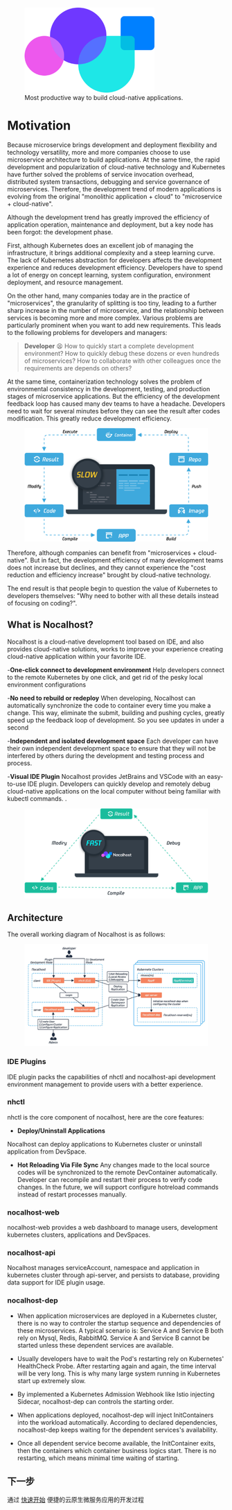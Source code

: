 <figure>
  <img src="../../assets/images/logo.png" width="300" />
  <figcaption>Most productive way to build cloud-native applications.</figcaption>
</figure>

# Motivation

Because microservice brings development and deployment flexibility and technology versatility, more and more companies choose to use microservice architecture to build applications. At the same time, the rapid development and popularization of cloud-native technology and Kubernetes have further solved the problems of service invocation overhead, distributed system transactions, debugging and service governance of microservices. Therefore, the development trend of modern applications is evolving from the original "monolithic application + cloud" to "microservice + cloud-native".

Although the development trend has greatly improved the efficiency of application operation, maintenance and deployment, but a key node has been forgot: the development phase.

First, although Kubernetes does an excellent job of managing the infrastructure, it brings additional complexity and a steep learning curve. The lack of Kubernetes abstraction for developers affects the development experience and reduces development efficiency. Developers have to spend a lot of energy on concept learning, system configuration, environment deployment, and resource management.

On the other hand, many companies today are in the practice of "microservices", the granularity of splitting is too tiny, leading to a further sharp increase in the number of microservice, and the relationship between services is becoming more and more complex. Various problems are particularly prominent when you want to add new requirements. This leads to the following problems for developers and managers:

> **Developer** :tired_face: How to quickly start a complete development environment? How to quickly debug these dozens or even hundreds of microservices? How to collaborate with other colleagues once the requirements are depends on others?

At the same time, containerization technology solves the problem of environmental consistency in the development, testing, and production stages of microservice applications. But the efficiency of the development feedback loop has caused many dev teams to have a headache. Developers need to wait for several minutes before they can see the result after codes modification. This greatly reduce development efficiency. 

<figure>
    <img src="../../assets/images/intro/dev-circle-eng.png" width="500"/>
</figure>

Therefore, although companies can benefit from "microservices + cloud-native". But in fact, the development efficiency of many development teams does not increase but declines, and they cannot experience the "cost reduction and efficiency increase" brought by cloud-native technology.

The end result is that people begin to question the value of Kubernetes to developers themselves: "Why need to bother with all these details instead of focusing on coding?".

## What is Nocalhost?

Nocalhost is a cloud-native development tool based on IDE, and also provides cloud-native solutions,  works to improve your experience creating cloud-native application within your favorite IDE.

-**One-click connect to development environment** Help developers connect to the remote Kubernetes by one click, and get rid of the pesky local environment configurations

-**No need to rebuild or redeploy** When developing, Nocalhost can automatically synchronize the code to container every time you make a change. This way, eliminate the submit, building and pushing cycles, greatly speed up the feedback loop of development. So you see updates in under a second

-**Independent and isolated development space** Each developer can have their own independent development space to ensure that they will not be interfered by others during the development and testing process and process.

-**Visual IDE Plugin** Nocalhost provides JetBrains and VSCode with an easy-to-use IDE plugin. Developers can quickly develop and remotely debug cloud-native applications on the local computer without being familiar with kubectl commands. .

<figure>
    <img src="../../assets/images/intro/nh-dev-circle-eng.png" />
</figure>

## Architecture

The overall working diagram of Nocalhost is as follows:

<figure>
    <img src="../../assets/images/intro/nh-architecture.jpeg" />
</figure>

### IDE Plugins

IDE plugin packs the capabilities of nhctl and nocalhost-api development environment management to provide users with a better experience.

### nhctl

nhctl is the core component of nocalhost, here are the core features:

* **Deploy/Uninstall Applications**

Nocalhost can deploy applications to Kubernetes cluster or uninstall application from DevSpace.

* **Hot Reloading Via File Sync**
Any changes made to the local source codes will be synchronized to the remote DevContainer automatically. Developer can recompile and restart their process to verify code changes. In the future, we will support configure hotreload commands instead of restart processes manually. 

### nocalhost-web

nocalhost-web provides a web dashboard to manage users, development kubernetes clusters, applications and DevSpaces.

### nocalhost-api

Nocalhost manages serviceAccount, namespace and application in kubernetes cluster through api-server, and persists to database, providing data support for IDE plugin usage.

### nocalhost-dep

* When application microservices are deployed in a Kubernetes cluster, there is no way to controler the startup sequence and dependencies of these microservices. A typical scenario is: Service A and Service B both rely on Mysql, Redis, RabbitMQ. Service A and Service B cannot be started unless these dependent services are available. 

* Usually developers have to wait the Pod's restarting rely on Kubernetes' HealthCheck Probe. After restarting again and again, the time interval will be very long. This is why many large system running in Kubernetes start up extremely slow.

* By implemented a Kubernetes Admission Webhook like Istio injecting Sidecar, nocalhost-dep can controls the starting order. 

* When applications deployed, nocalhost-dep will inject InitContainers into the workload automatically. According to declared dependencies, nocalhost-dep keeps waiting for the dependent services's availability. 

* Once all dependent service become available, the InitContainer exits, then the containers which container business logics start. There is no restarting, which means minimal time waiting of starting.

## 下一步

通过 [快速开始](getting-started.md) 便捷的云原生微服务应用的开发过程

